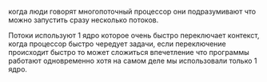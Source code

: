 когда люди говорят многопоточный процессор они подразумивают что можно запустить сразу несколько потоков.

Потоки используют 1 ядро которое очень быстро переключает контекст, когда процессор быстро чередует задачи, если переключение происходит быстро то может сложиться впечетление что программы работают одновременно хотя на самом деле мы использовали только 1 ядро.

